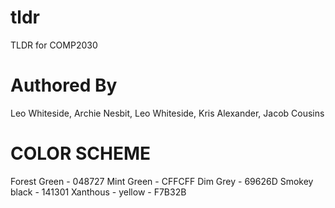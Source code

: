 # tldr
TLDR for COMP2030

# Authored By
Leo Whiteside, 
Archie Nesbit,
Leo Whiteside,
Kris Alexander,
Jacob Cousins


# COLOR SCHEME

Forest Green - 048727
Mint Green - CFFCFF
Dim Grey - 69626D
Smokey black - 141301
Xanthous - yellow - F7B32B
